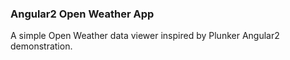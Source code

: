 ### Angular2 Open Weather App

A simple Open Weather data viewer inspired by Plunker Angular2 demonstration.